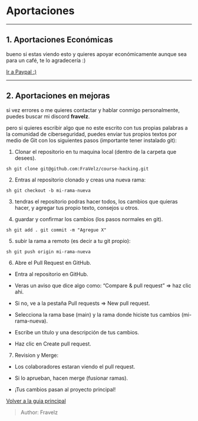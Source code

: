 # Aportaciones

---

## 1. Aportaciones Económicas

bueno si estas viendo esto y quieres apoyar económicamente aunque sea para un café, te lo agradecería :)

[Ir a Paypal :)](https://paypal.me/fravelz)

---

## 2. Aportaciones en mejoras

si vez errores o me quieres contactar y hablar conmigo personalmente, puedes buscar mi discord **fravelz**.

pero si quieres escribir algo que no este escrito con tus propias palabras a la comunidad de ciberseguridad, puedes enviar tus propios textos por medio de Git con los siguientes pasos (importante tener instalado git):

1. Clonar el repositorio en tu maquina local (dentro de la carpeta que desees).

``` sh git clone git@github.com:FraVelz/course-hacking.git ```

2. Entras al repositorio clonado y creas una nueva rama:

``` sh git checkout -b mi-rama-nueva ```

3. tendras el repositorio podras hacer todos, los cambios que quieras hacer, y agregar tus propio texto, consejos u otros.

4. guardar y confirmar los cambios (los pasos normales en git).

``` sh git add . git commit -m "Agregue X" ```

5. subir la rama a remoto (es decir a tu git propio):

``` sh git push origin mi-rama-nueva ```

6. Abre el Pull Request en GitHub. 
  * Entra al repositorio en GitHub.

  * Veras un aviso que dice algo como: “Compare & pull request” => haz clic ahi.

  * Si no, ve a la pestaña Pull requests => New pull request.

  * Selecciona la rama base (main) y la rama donde hiciste tus cambios (mi-rama-nueva).

  * Escribe un titulo y una descripción de tus cambios.

  * Haz clic en Create pull request.

7. Revision y Merge:
  * Los colaboradores estaran viendo el pull request.

  * Si lo aprueban, hacen merge (fusionar ramas).

  * ¡Tus cambios pasan al proyecto principal!

[Volver a la guia principal](https://github.com/FraVelz/Curso-de-Hacking/tree/main)

> Author: Fravelz

